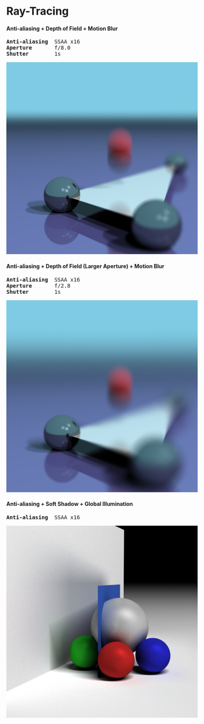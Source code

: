 # Ray-Tracing

#### Anti-aliasing + Depth of Field + Motion Blur
<pre>
<b>Anti-aliasing</b>  SSAA x16  
<b>Aperture</b>       f/8.0  
<b>Shutter</b>        1s  
</pre>
![SSAA x16, f/8.0, 1s](https://github.com/JCBreath/Ray-Tracing/raw/master/images/dof%2Bssaa_x16%2B1s_shutter.png)

#### Anti-aliasing + Depth of Field (Larger Aperture) + Motion Blur
<pre>
<b>Anti-aliasing</b>  SSAA x16  
<b>Aperture</b>       f/2.8  
<b>Shutter</b>        1s  
</pre>
![SSAA x16, f/2.8, 1s](https://github.com/JCBreath/Ray-Tracing/raw/master/images/dof%2Bssaa_x16%2B1s_shutter_larger_aperture.png)


#### Anti-aliasing + Soft Shadow + Global Illumination
<pre>
<b>Anti-aliasing</b>  SSAA x16
</pre>
![Soft Shadow, Global Illumination](https://github.com/JCBreath/Ray-Tracing/raw/master/images/soft_shadow%2BGI.png)
